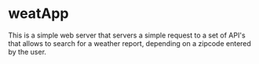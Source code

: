# weatApp
This is a simple web server that servers a simple request to a set of API's that 
allows to search for a weather report, depending on a zipcode entered by the user.
